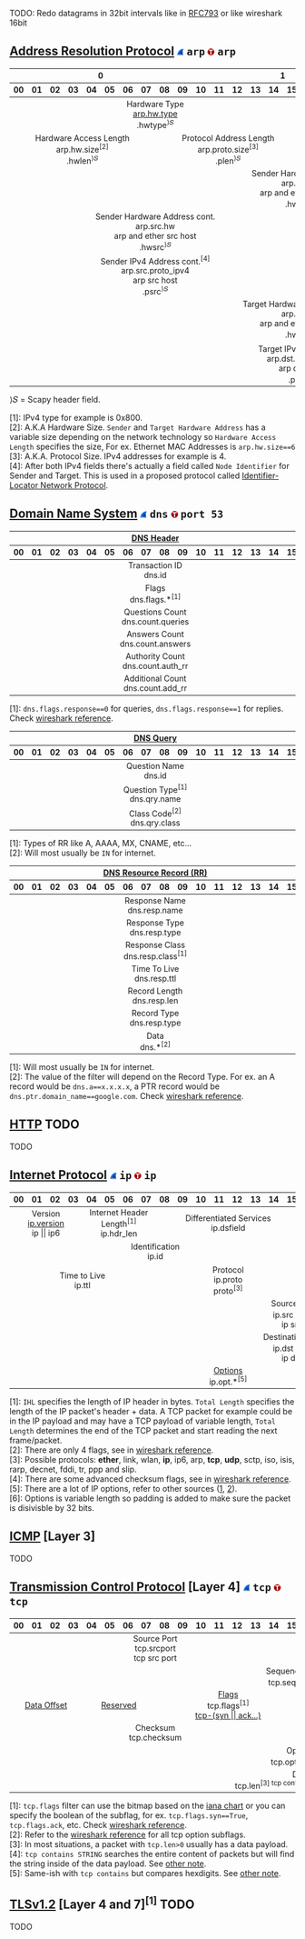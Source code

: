 TODO: Redo datagrams in 32bit intervals like in [RFC793](https://datatracker.ietf.org/doc/html/rfc793#section-3.1)
or like wireshark 16bit  

## [Address Resolution Protocol](https://datatracker.ietf.org/doc/html/rfc6747#section-2.1) <img src=https://github.com/Laufeynumber1fan/Mystuff/blob/main/src/images/cats/wireshark.ico> `arp` <img src=https://github.com/Laufeynumber1fan/Mystuff/blob/main/src/images/cats/tcpdump.ico> `arp`
<table>
    <thead align=center>
        <tr>
            <th colspan=10>0</th>
            <th colspan=10>1</th>
            <th colspan=10>2</th>
            <th colspan=2>3</th>
        </tr>
        <tr>
            <th>00</th>
            <th>01</th>
            <th>02</th>
            <th>03</th>
            <th>04</th>
            <th>05</th>
            <th>06</th>
            <th>07</th>
            <th>08</th>
            <th>09</th>
            <th>10</th>
            <th>11</th>
            <th>12</th>
            <th>13</th>
            <th>14</th>
            <th>15</th>
            <th>16</th>
            <th>17</th>
            <th>18</th>
            <th>19</th>
            <th>20</th>
            <th>21</th>
            <th>22</th>
            <th>23</th>
            <th>24</th>
            <th>25</th>
            <th>26</th>
            <th>27</th>
            <th>28</th>
            <th>29</th>
            <th>30</th>
            <th>31</th>
        </tr>
    </thead>
    <tbody align=center>  
        <tr>
            <td colspan=16>Hardware Type<br><a href=https://www.iana.org/assignments/arp-parameters/arp-parameters.xhtml#arp-parameters-2>arp.hw.type</a><br>.hwtype<sup>⟩𝑆</sup></td>
            <td colspan=16>Protocol Type<br><a href=https://www.iana.org/assignments/ieee-802-numbers/ieee-802-numbers.xhtml#ieee-802-numbers-1>arp.proto.type<sup>[1]</sup></a><br>.pytype<sup>⟩𝑆</sup></td>
        </tr>
        <tr>
            <td colspan=8>Hardware Access Length<br>arp.hw.size<sup>[2]</sup><br>.hwlen<sup>⟩𝑆</sup></td>
            <td colspan=8>Protocol Address Length<br>arp.proto.size<sup>[3]</sup><br>.plen<sup>⟩𝑆</sup></td>
            <td colspan=16>Opcode<br><a href=https://www.iana.org/assignments/arp-parameters/arp-parameters.xhtml#arp-parameters-1>arp.opcode</a><br>.plen<sup>⟩𝑆</sup></td>
        </tr>
        <tr>
            <td colspan=32>Sender Hardware Address<br>arp.src.hw<br>arp and ether src host<br>.hwsrc<sup>⟩𝑆</sup></td>
        </tr>
        <tr>
            <td colspan=16>Sender Hardware Address cont.<br>arp.src.hw<br>arp and ether src host<br>.hwsrc<sup>⟩𝑆</sup></td>
            <td colspan=16>Sender IPv4 Address<br>arp.src.proto_ipv4<br>arp src host<br>.psrc<sup>⟩𝑆</sup></td>
        </tr>
        <tr>
            <td colspan=16>Sender IPv4 Address cont.<sup>[4]</sup><br>arp.src.proto_ipv4<br>arp src host<br>.psrc<sup>⟩𝑆</sup></td>
            <td colspan=16>Target Hardware Address<br>arp.dst.hw<br>arp and ether dst host<br>.hwdst<sup>⟩𝑆</sup></td>
        </tr>
        <tr>
            <td colspan=32>Target Hardware Address cont.<br>arp.dst.hw<br>arp and ether dst host<br>.hwdst<sup>⟩𝑆</sup></td>
        </tr>
        <tr>
            <td colspan=32>Target IPv4 Address<sup>[4]</sup><br>arp.dst.proto_ipv4<br>arp dst host<br>.pdst<sup>⟩𝑆</sup></td>
    </tbody>
</table>

⟩𝑆 = Scapy header field.  
  
[1]: IPv4 type for example is 0x800.  
[2]: A.K.A Hardware Size. `Sender` and `Target Hardware Address` has a variable size depending on the network technology so `Hardware Access Length` specifies the size, For ex. Ethernet MAC Addresses is `arp.hw.size==6`  
[3]: A.K.A. Protocol Size. IPv4 addresses for example is 4.  
[4]: After both IPv4 fields there's actually a field called `Node Identifier` for Sender and Target. This is used in a proposed protocol called [Identifier-Locator Network Protocol](https://en.wikipedia.org/wiki/Identifier-Locator_Network_Protocol).

## [Domain Name System](https://datatracker.ietf.org/doc/html/rfc1035) <img src=https://github.com/Laufeynumber1fan/Mystuff/blob/main/src/images/cats/wireshark.ico> `dns` <img src=https://github.com/Laufeynumber1fan/Mystuff/blob/main/src/images/cats/tcpdump.ico> `port 53`
<table>
    <thead align=center>
        <tr>
            <th colspan=16><a href=https://datatracker.ietf.org/doc/html/rfc1035#section-3.2.1>DNS Header</a></td>
        </tr>
        <tr>
            <th>00</th>
            <th>01</th>
            <th>02</th>
            <th>03</th>
            <th>04</th>
            <th>05</th>
            <th>06</th>
            <th>07</th>
            <th>08</th>
            <th>09</th>
            <th>10</th>
            <th>11</th>
            <th>12</th>
            <th>13</th>
            <th>14</th>
            <th>15</th>
        </tr>
    </thead>
    <tbody align=center>  
        <tr>
            <td colspan=16>Transaction ID<br>dns.id</td>
        </tr>  
        <tr>
            <td colspan=16>Flags<br>dns.flags.*<sup>[1]</sup></td>
        </tr>
        <tr>
            <td colspan=16>Questions Count<br>dns.count.queries</td>
        </tr>
        <tr>
            <td colspan=16>Answers Count<br>dns.count.answers</td>
        </tr>
        <tr>
            <td colspan=16>Authority Count<br>dns.count.auth_rr</td>
        </tr>
        <tr>
            <td colspan=16>Additional Count<br>dns.count.add_rr</td>
        </tr>
    </tbody>
</table>

[1]: `dns.flags.response==0` for queries, `dns.flags.response==1` for replies. Check [wireshark reference](https://www.wireshark.org/docs/dfref/d/dns.html).

<table>
    <thead align=center>
        <tr>
            <th colspan=16><a href=https://datatracker.ietf.org/doc/html/rfc1035#section-4.1.2>DNS Query</a></td>
        </tr>
        <tr>
            <th>00</th>
            <th>01</th>
            <th>02</th>
            <th>03</th>
            <th>04</th>
            <th>05</th>
            <th>06</th>
            <th>07</th>
            <th>08</th>
            <th>09</th>
            <th>10</th>
            <th>11</th>
            <th>12</th>
            <th>13</th>
            <th>14</th>
            <th>15</th>
        </tr>
    </thead>
    <tbody align=center>  
        <tr>
            <td colspan=16>Question Name<br>dns.id</td>
        </tr>  
        <tr>
            <td colspan=16>Question Type<sup>[1]</sup><br>dns.qry.name</td>
        </tr>
        <tr>
            <td colspan=16>Class Code<sup>[2]</sup><br>dns.qry.class</td>
        </tr>
    </tbody>
</table>

[1]: Types of RR like A, AAAA, MX, CNAME, etc...  
[2]: Will most usually be `IN` for internet.  

<table>
    <thead align=center>
        <tr>
            <th colspan=16><a href=https://datatracker.ietf.org/doc/html/rfc1035#section-4.1.3>DNS Resource Record (RR)</a></td>
        </tr>
        <tr>
            <th>00</th>
            <th>01</th>
            <th>02</th>
            <th>03</th>
            <th>04</th>
            <th>05</th>
            <th>06</th>
            <th>07</th>
            <th>08</th>
            <th>09</th>
            <th>10</th>
            <th>11</th>
            <th>12</th>
            <th>13</th>
            <th>14</th>
            <th>15</th>
        </tr>
    </thead>
    <tbody align=center>  
        <tr>
            <td colspan=16>Response Name<br>dns.resp.name</td>
        </tr>
        <tr>
            <td colspan=16>Response Type<br>dns.resp.type</td>
        </tr>
        <tr>
            <td colspan=16>Response Class<br>dns.resp.class<sup>[1]</sup></td>
        </tr>
        <tr>
            <td colspan=16>Time To Live<br>dns.resp.ttl</td>
        </tr>
        <tr>
            <td colspan=16>Record Length<br>dns.resp.len</td>
        </tr>
        <tr>
            <td colspan=16>Record Type<br>dns.resp.type</td>
        </tr>
        <tr>
            <td colspan=16>Data<br>dns.*<sup>[2]</sup></td>
        </tr>
    </tbody>
</table>

[1]: Will most usually be `IN` for internet.  
[2]: The value of the filter will depend on the Record Type. For ex. an A record would be `dns.a==x.x.x.x`, a PTR record would be `dns.ptr.domain_name==google.com`. Check [wireshark reference](https://www.wireshark.org/docs/dfref/d/dns.html).  
  
## [HTTP](https://en.wikipedia.org/wiki/HTTP) TODO
TODO

## [Internet Protocol](https://datatracker.ietf.org/doc/html/rfc791#section-3.1) <img src=https://github.com/Laufeynumber1fan/Mystuff/blob/main/src/images/cats/wireshark.ico> `ip` <img src=https://github.com/Laufeynumber1fan/Mystuff/blob/main/src/images/cats/tcpdump.ico> `ip`
<table>
    <thead align=center>
        <tr>
            <th>00</th>
            <th>01</th>
            <th>02</th>
            <th>03</th>
            <th>04</th>
            <th>05</th>
            <th>06</th>
            <th>07</th>
            <th>08</th>
            <th>09</th>
            <th>10</th>
            <th>11</th>
            <th>12</th>
            <th>13</th>
            <th>14</th>
            <th>15</th>
            <th>16</th>
            <th>17</th>
            <th>18</th>
            <th>19</th>
            <th>20</th>
            <th>21</th>
            <th>22</th>
            <th>23</th>
            <th>24</th>
            <th>25</th>
            <th>26</th>
            <th>27</th>
            <th>28</th>
            <th>29</th>
            <th>30</th>
            <th>31</th>
        </tr>
    </thead>
    <tbody align=center>  
        <tr>
            <td colspan=4>Version<br><a href="https://www.iana.org/assignments/version-numbers/version-numbers.xhtml#version-numbers-1">ip.version</a><br>ip || ip6</td>
            <td colspan=4>Internet Header Length<sup>[1]</sup><br>ip.hdr_len</td>
            <td colspan=8>Differentiated Services<br>ip.dsfield</td>
            <td colspan=16>Total Length<sup>[1]</sup><br>ip.len</td>
        </tr>
        <tr>
            <td colspan=16>Identification<br>ip.id</td>
            <td colspan=3>Flags<br>ip.flags<sup>[2]</sup></td>
            <td colspan=13>Fragment Offset</td>
        </tr>
        <tr>
            <td colspan=8>Time to Live<br>ip.ttl</td>
            <td colspan=8>Protocol<br>ip.proto<br>proto<sup>[3]</sup></td>
            <td colspan=16>Header Checksum<br>ip.checksum<sup>[4]</sup>
        </tr>
        <tr>
            <td colspan=32>Source Address<br>ip.src<sup> ip.src_host</sup><br>ip src host</td>
        </tr>
        <tr>
            <td colspan=32>Destination Address<br>ip.dst<sup> ip.dst_host</sup><br>ip dst host</td>
        </tr>
        <tr>
            <td colspan=24><a href=https://www.iana.org/assignments/ip-parameters/ip-parameters.xhtml>Options</a><br>ip.opt.*<sup>[5]</sup></td>
            <td colspan=8>Padding<sup>[6]</sup></td>
        </tr>
    </tbody>
</table>

[1]: `IHL` specifies the length of IP header in bytes. `Total Length` specifies the length of the IP packet's header + data. A TCP packet for example could be in the IP payload and may have a TCP payload of variable length, `Total Length` determines the end of the TCP packet and start reading the next frame/packet.  
[2]: There are only 4 flags, see in [wireshark reference](https://www.wireshark.org/docs/dfref/i/ip.html).  
[3]: Possible protocols: **ether**, link, wlan, **ip**, ip6, arp, **tcp**, **udp**, sctp, iso, isis, rarp, decnet, fddi, tr, ppp and slip.  
[4]: There are some advanced checksum flags, see in [wireshark reference](https://www.wireshark.org/docs/dfref/i/ip.html).  
[5]: There are a lot of IP options, refer to other sources ([1](https://www.wireshark.org/docs/dfref/i/ip.html), [2](https://datatracker.ietf.org/doc/html/rfc791#section-3.1)).  
[6]: Options is variable length so padding is added to make sure the packet is disivisble by 32 bits.


## [ICMP](https://en.wikipedia.org/wiki/Internet_Control_Message_Protocol#Datagram_structure) [Layer 3]
TODO
  
## [Transmission Control Protocol](https://datatracker.ietf.org/doc/html/rfc9293#name-header-format) [Layer 4] <img src=https://github.com/Laufeynumber1fan/Mystuff/blob/main/src/images/cats/wireshark.ico> `tcp` <img src=https://github.com/Laufeynumber1fan/Mystuff/blob/main/src/images/cats/tcpdump.ico> `tcp`
<table>
    <thead align=center>
        <tr>
            <th>00</th>
            <th>01</th>
            <th>02</th>
            <th>03</th>
            <th>04</th>
            <th>05</th>
            <th>06</th>
            <th>07</th>
            <th>08</th>
            <th>09</th>
            <th>10</th>
            <th>11</th>
            <th>12</th>
            <th>13</th>
            <th>14</th>
            <th>15</th>
            <th>16</th>
            <th>17</th>
            <th>18</th>
            <th>19</th>
            <th>20</th>
            <th>21</th>
            <th>22</th>
            <th>23</th>
            <th>24</th>
            <th>25</th>
            <th>26</th>
            <th>27</th>
            <th>28</th>
            <th>29</th>
            <th>30</th>
            <th>31</th>
        </tr>
    </thead>
    <tbody align=center>
        <tr>
            <td colspan=16>Source Port<br>tcp.srcport<br>tcp src port</td>
            <td colspan=16>Dst Port<br>tcp.dstport<br>tcp dst port</td>
        </tr>
        <tr>
            <td colspan=32>Sequence Number<br>tcp.seq<sup>tcp.seq_raw</td>
        </tr>
        <tr>
            <td colspan=4><a href="https://datatracker.ietf.org/doc/html/rfc9293#section-3.1-6.10">Data Offset</a></td>
            <td colspan=4><a href="https://datatracker.ietf.org/doc/html/rfc9293#section-3.1-6.11">Reserved</a></td>
            <td colspan=8><a href="https://www.iana.org/assignments/tcp-parameters/tcp-parameters.xhtml#tcp-header-flags">Flags</a><br>tcp.flags<sup>[1]</sup><br><a href=https://www.tcpdump.org/manpages/pcap-filter.7.html#lbAG>tcp-(syn || ack...)</a></td>
            <td colspan=16>Window<br>tcp.window_size</td>
        </tr>
        <tr>
            <td colspan=16>Checksum<br>tcp.checksum<br></td>
            <td colspan=16>Urgent Pointer<br>tcp.urgent_pointer</td>
        </tr>
        <tr>
            <td colspan=32>Options<br>tcp.options.*<sup> [2]</sup</td>
        </tr>
        <tr>
            <td colspan=32>Data<br>tcp.len<sup>[3] tcp contains[4] tcp.payload[5]</sup></td>
    </tbody>
</table>
  
[1]: `tcp.flags` filter can use the bitmap based on the [iana chart](https://www.iana.org/assignments/tcp-parameters/tcp-parameters.xhtml#tcp-header-flags) or you can specify the boolean of the subflag, for ex. `tcp.flags.syn==True`, `tcp.flags.ack`, etc. Check [wireshark reference](https://www.wireshark.org/docs/dfref/t/tcp.html).  
[2]: Refer to the [wireshark reference](https://www.wireshark.org/docs/dfref/t/tcp.html) for all tcp option subflags.  
[3]: In most situations, a packet with `tcp.len>0` usually has a data payload.  
[4]: `tcp contains STRING` searches the entire content of packets but will find the string inside of the data payload. See [other note](https://github.com/Laufeynumber1fan/Mystuff/blob/main/cats/display_filters.md#tcp-data-payload).  
[5]: Same-ish with `tcp contains` but compares hexdigits. See [other note](https://github.com/Laufeynumber1fan/Mystuff/blob/main/cats/display_filters.md#tcp-data-payload).  
  
## [TLSv1.2](https://en.wikipedia.org/wiki/Transport_Layer_Security) [Layer 4 and 7]<sup>[1]</sup> TODO
TODO
 